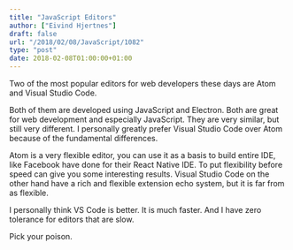 ```yaml
---
title: "JavaScript Editors"
author: ["Eivind Hjertnes"]
draft: false
url: "/2018/02/08/JavaScript/1082"
type: "post"
date: 2018-02-08T01:00:00+01:00
---
```


Two of the most popular editors for web developers these days are Atom
and Visual Studio Code.

Both of them are developed using JavaScript and Electron. Both are great
for web development and especially JavaScript. They are very similar,
but still very different. I personally greatly prefer Visual Studio Code
over Atom because of the fundamental differences.

Atom is a very flexible editor, you can use it as a basis to build
entire IDE, like Facebook have done for their React Native IDE. To put
flexibility before speed can give you some interesting results. Visual
Studio Code on the other hand have a rich and flexible extension echo
system, but it is far from as flexible.

I personally think VS Code is better. It is much faster. And I have zero
tolerance for editors that are slow.

Pick your poison.
